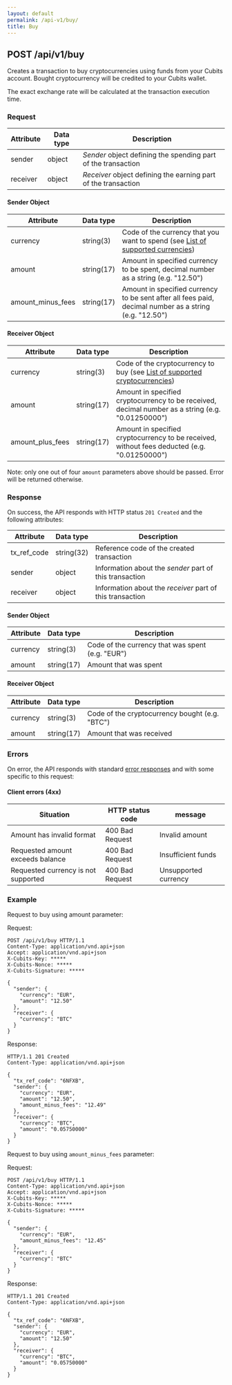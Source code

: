 ```yaml
---
layout: default
permalink: /api-v1/buy/
title: Buy
---
```

## POST /api/v1/buy

Creates a transaction to buy cryptocurrencies using funds from your Cubits account. Bought cryptocurrency will be credited to your Cubits wallet.

The exact exchange rate will be calculated at the transaction execution time.

### Request

Attribute   | Data type   | Description
------------|-------------|--------------
sender      | object      | *Sender* object defining the spending part of the transaction
receiver    | object      | *Receiver* object defining the earning part of the transaction

#### Sender Object

Attribute         | Data type   | Description
------------------|-------------|--------------
currency          | string(3)   | Code of the currency that you want to spend (see [List of supported currencies](/merchant-api-documentation/appendices/#supported_fiat_currencies))
amount            | string(17)  | Amount in specified currency to be spent, decimal number as a string (e.g. "12.50")
amount_minus_fees | string(17)  | Amount in specified currency to be sent after all fees paid, decimal number as a string (e.g. "12.50")

#### Receiver Object

Attribute   | Data type   | Description
------------|-------------|--------------
currency    | string(3)   | Code of the cryptocurrency to buy (see [List of supported cryptocurrencies](/merchant-api-documentation/appendices/#supported_cryptocurrencies))
amount            | string(17)  | Amount in specified cryptocurrency to be received, decimal number as a string (e.g. "0.01250000")
amount_plus_fees  | string(17)  | Amount in specified cryptocurrency to be received, without fees deducted (e.g. "0.01250000")

Note: only one out of four `amount` parameters above should be passed. Error will be returned otherwise.

### Response

On success, the API responds with HTTP status `201 Created` and the following attributes:

Attribute   | Data type   | Description
------------|-------------|--------------
tx_ref_code | string(32)  | Reference code of the created transaction
sender      | object      | Information about the *sender* part of this transaction
receiver    | object      | Information about the *receiver* part of this transaction

#### Sender Object

Attribute   | Data type   | Description
------------|-------------|--------------
currency    | string(3)   | Code of the currency that was spent (e.g. "EUR")
amount      | string(17)  | Amount that was spent

#### Receiver Object

Attribute   | Data type   | Description
------------|-------------|--------------
currency    | string(3)   | Code of the cryptocurrency bought (e.g. "BTC")
amount      | string(17)  | Amount that was received


### Errors

On error, the API responds with standard [error responses](/merchant-api-documentation/request_response/#error_responses) and with some specific to this request:

#### Client errors (4xx)

Situation                           | HTTP status code  | message
------------------------------------|-------------------|-------------
Amount has invalid format           | 400 Bad Request   | Invalid amount
Requested amount exceeds balance    | 400 Bad Request   | Insufficient funds
Requested currency is not supported | 400 Bad Request   | Unsupported currency

### Example

Request to buy using amount parameter:

Request:
```
POST /api/v1/buy HTTP/1.1
Content-Type: application/vnd.api+json
Accept: application/vnd.api+json
X-Cubits-Key: *****
X-Cubits-Nonce: *****
X-Cubits-Signature: *****

{
  "sender": {
    "currency": "EUR",
    "amount": "12.50"
  },
  "receiver": {
    "currency": "BTC"
  }
}
```

Response:
```
HTTP/1.1 201 Created
Content-Type: application/vnd.api+json

{
  "tx_ref_code": "6NFXB",
  "sender": {
    "currency": "EUR",
    "amount": "12.50",
    "amount_minus_fees": "12.49"
  },
  "receiver": {
    "currency": "BTC",
    "amount": "0.05750000"
  }
}
```

Request to buy using `amount_minus_fees` parameter:

Request:
```
POST /api/v1/buy HTTP/1.1
Content-Type: application/vnd.api+json
Accept: application/vnd.api+json
X-Cubits-Key: *****
X-Cubits-Nonce: *****
X-Cubits-Signature: *****

{
  "sender": {
    "currency": "EUR",
    "amount_minus_fees": "12.45"
  },
  "receiver": {
    "currency": "BTC"
  }
}
```

Response:
```
HTTP/1.1 201 Created
Content-Type: application/vnd.api+json

{
  "tx_ref_code": "6NFXB",
  "sender": {
    "currency": "EUR",
    "amount": "12.50"
  },
  "receiver": {
    "currency": "BTC",
    "amount": "0.05750000"
  }
}
```
